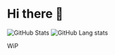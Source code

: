 # Hi there 👋

![GitHub Stats](https://github-readme-stats.vercel.app/api?username=tiriel&show_icons=true&theme=tokyonight) ![GitHub Lang stats](https://github-readme-stats.vercel.app/api/top-langs/?username=tiriel&theme=tokyonight&layout=compact&langs_count=10)

WiP
<!--
**Tiriel/Tiriel** is a ✨ _special_ ✨ repository because its `README.md` (this file) appears on your GitHub profile.

Here are some ideas to get you started:

- 🔭 I’m currently working on ...
- 🌱 I’m currently learning ...
- 👯 I’m looking to collaborate on ...
- 🤔 I’m looking for help with ...
- 💬 Ask me about ...
- 📫 How to reach me: ...
- 😄 Pronouns: ...
- ⚡ Fun fact: ...
-->
